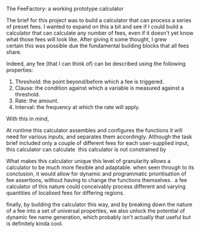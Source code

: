 The FeeFactory: a working prototype calculator

The brief for this project was to build a calculator that can process a series of preset fees. I wanted to expand on this a bit and see if I could build a calculator that can calculate any number of fees, even if it doesn't yet know what those fees will look like. After giving it some thought, I grew certain this was possible due the fundamental building blocks that all fees share.

Indeed, any fee (that I can think of) can be described using the following properties:

1. Threshold: the point beyond/before which a fee is triggered.
2. Clause: the condition against which a variable is measured against a threshold.
3. Rate: the amount.
4. Interval: the frequency at which the rate will apply.

With this in mind,

At runtime this calculator assembles and configures the functions it will need for various inputs, and separates them accordingly. Although the task brief included only a couple of different fees for each user-supplied input, this calculator can calculate 
this calculator is not constrained by

What makes this calculator unique
this level of granularity allows a calculator to be much more flexible and adaptable. when seen through to its conclusion, it would allow for dynamic and programmatic prioritisation of fee assertions, without having to change the functions themselves. 
a fee calculator of this nature could conceivably process different and varying quantities of localised fees for differing regions.

finally, by building the calculator this way, and by breaking down the nature of a fee into a set of universal properties, we also unlock the potential of dynamic fee name generation, which probably isn't actually that useful but is definitely kinda cool.
